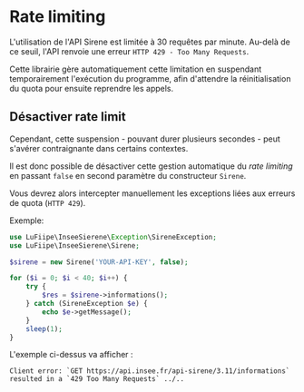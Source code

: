 # Rate limiting

L'utilisation de l'API Sirene est limitée à 30 requêtes par minute. Au-delà de ce seuil, l'API renvoie une erreur `HTTP 429 - Too Many Requests`.

Cette librairie gère automatiquement cette limitation en suspendant temporairement l'exécution du programme, afin d'attendre la réinitialisation du quota pour ensuite reprendre les appels.

## Désactiver rate limit

Cependant, cette suspension - pouvant durer plusieurs secondes - peut s'avérer contraignante dans certains contextes.

Il est donc possible de désactiver cette gestion automatique du *rate limiting* en passant `false` en second paramètre du constructeur `Sirene`.

Vous devrez alors intercepter manuellement les exceptions liées aux erreurs de quota (`HTTP 429`).

Exemple:

```php
use LuFiipe\InseeSierene\Exception\SireneException;
use LuFiipe\InseeSierene\Sirene;

$sirene = new Sirene('YOUR-API-KEY', false);

for ($i = 0; $i < 40; $i++) {
    try {
        $res = $sirene->informations();
    } catch (SireneException $e) {
        echo $e->getMessage();
    }
    sleep(1);
}
```

L'exemple ci-dessus va afficher :

```
Client error: `GET https://api.insee.fr/api-sirene/3.11/informations` resulted in a `429 Too Many Requests` ../..
```
